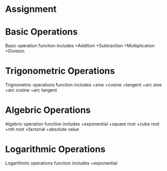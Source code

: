# Assignment
# Basic Operations
Basic operation function includes 
+Addition
+Subtraction
+Multiplication
+Division
# Trigonometric Operations 
Trignometric operations function includes
+sine 
+cosine
+tangent
+arc sine
+arc cosine
+arc tangent
# Algebric Operations 
Algebric operation function includes
+exponential
+square root
+cube root
+nth root
+factorial 
+absolute value
# Logarithmic Operations 
Logarithmic operations function includes
+exponential


